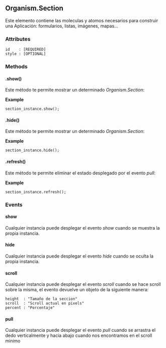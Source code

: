 ## Organism.Section
Este elemento contiene las moleculas y atomos necesarios para construir una Aplicación: formularios, listas, imágenes, mapas...

### Attributes

```
id    : [REQUIRED]
style : [OPTIONAL]
```

### Methods

#### .show()
Este método te permite mostrar un determinado *Organism.Section*:

**Example**

```
section_instance.show();
```


#### .hide()
Este método te permite mostrar un determinado *Organism.Section*:

**Example**

```
section_instance.hide();
```


#### .refresh()
Este método te permite eliminar el estado desplegado por el evento *pull*:

**Example**

```
section_instance.refresh();
```


### Events

#### show
Cualquier instancia puede desplegar el evento *show* cuando se muestra la propia instancia.


#### hide
Cualquier instancia puede desplegar el evento *hide* cuando se oculta la propia instancia.


#### scroll
Cualquier instancia puede desplegar el evento *scroll*  cuando se hace scroll sobre la misma, el evento devuelve un objeto de la siguiente manera:

```
height  : "Tamaño de la seccion"
scroll  : "Scroll actual en pixels"
percent : "Porcentaje"
```

#### pull
Cualquier instancia puede desplegar el evento *pull* cuando se arrastra el dedo verticalmente y hacia abajo cuando nos encontramos en el scroll minimo
